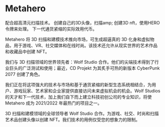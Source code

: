 # 

# Metahero

配合超高清元扫描技术。 创建自己的3D头像，扫描amp; 创建3D nft，使用HERO令牌来处理。 下一代通货紧缩的实际效用代币。

Metahero 将 3D 扫描和建模技术推向市场，可生成超逼真的 3D 化身和虚拟物品，用于游戏、VR、社交媒体和在线时尚。该技术还允许从现实世界的艺术作品和收藏品中创建 NFT。

我们与 3D 扫描领域的世界领先者：Wolf Studio 合作。他们的尖端技术得到了行业巨头的广泛测试和使用；最近，CD Projekt 为其炙手可热的新版本 CyberPunk 2077 创建了角色。

我们正在将这项强大的技术与市场和基于通货紧缩的新型生态系统相结合，为用户、游戏玩家、艺术家和企业家提供直接访问未来虚拟机会的机会。Wolf Studios 的天才和下一代技术，加上我们自下而上建立科技初创公司的专业知识，将使 Metahero 成为 2021/2022 年最热门的项目之一。

3D 扫描和建模领域的全球领导者 Wolf Studio 合作。为游戏、社交、时尚和扫描艺术品创建头像以创建 NFT。我们技术的用例仅受您的想象力的限制。

